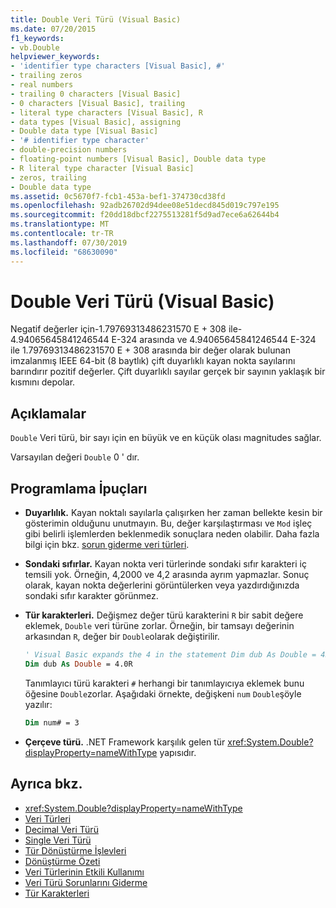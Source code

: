 ```yaml
---
title: Double Veri Türü (Visual Basic)
ms.date: 07/20/2015
f1_keywords:
- vb.Double
helpviewer_keywords:
- 'identifier type characters [Visual Basic], #'
- trailing zeros
- real numbers
- trailing 0 characters [Visual Basic]
- 0 characters [Visual Basic], trailing
- literal type characters [Visual Basic], R
- data types [Visual Basic], assigning
- Double data type [Visual Basic]
- '# identifier type character'
- double-precision numbers
- floating-point numbers [Visual Basic], Double data type
- R literal type character [Visual Basic]
- zeros, trailing
- Double data type
ms.assetid: 0c5670f7-fcb1-453a-bef1-374730cd38fd
ms.openlocfilehash: 92adb26702d94dee08e51decd845d019c797e195
ms.sourcegitcommit: f20dd18dbcf2275513281f5d9ad7ece6a62644b4
ms.translationtype: MT
ms.contentlocale: tr-TR
ms.lasthandoff: 07/30/2019
ms.locfileid: "68630090"
---
```

# <a name="double-data-type-visual-basic"></a>Double Veri Türü (Visual Basic)

Negatif değerler için-1.79769313486231570 E + 308 ile-4.94065645841246544 E-324 arasında ve 4.94065645841246544 E-324 ile 1.79769313486231570 E + 308 arasında bir değer olarak bulunan imzalanmış IEEE 64-bit (8 baytlık) çift duyarlıklı kayan nokta sayılarını barındırır pozitif değerler. Çift duyarlıklı sayılar gerçek bir sayının yaklaşık bir kısmını depolar.

## <a name="remarks"></a>Açıklamalar

`Double` Veri türü, bir sayı için en büyük ve en küçük olası magnitudes sağlar.

Varsayılan değeri `Double` 0 ' dır.

## <a name="programming-tips"></a>Programlama İpuçları

- **Duyarlılık.** Kayan noktalı sayılarla çalışırken her zaman bellekte kesin bir gösterimin olduğunu unutmayın. Bu, değer karşılaştırması ve `Mod` işleç gibi belirli işlemlerden beklenmedik sonuçlara neden olabilir. Daha fazla bilgi için bkz. [sorun giderme veri türleri](../../../visual-basic/programming-guide/language-features/data-types/troubleshooting-data-types.md).

- **Sondaki sıfırlar.** Kayan nokta veri türlerinde sondaki sıfır karakteri iç temsili yok. Örneğin, 4,2000 ve 4,2 arasında ayrım yapmazlar. Sonuç olarak, kayan nokta değerlerini görüntülerken veya yazdırdığınızda sondaki sıfır karakter görünmez.

- **Tür karakterleri.** Değişmez değer türü karakterini `R` bir sabit değere eklemek, `Double` veri türüne zorlar. Örneğin, bir tamsayı değerinin arkasından `R`, değer bir `Double`olarak değiştirilir.

  ```vb
  ' Visual Basic expands the 4 in the statement Dim dub As Double = 4R to 4.0:
  Dim dub As Double = 4.0R
  ```

  Tanımlayıcı türü karakteri `#` herhangi bir tanımlayıcıya eklemek bunu öğesine `Double`zorlar. Aşağıdaki örnekte, değişkeni `num` `Double`şöyle yazılır:

  ```vb
  Dim num# = 3
  ```

- **Çerçeve türü.** .NET Framework karşılık gelen tür <xref:System.Double?displayProperty=nameWithType> yapısıdır.

## <a name="see-also"></a>Ayrıca bkz.

- <xref:System.Double?displayProperty=nameWithType>
- [Veri Türleri](../../../visual-basic/language-reference/data-types/index.md)
- [Decimal Veri Türü](../../../visual-basic/language-reference/data-types/decimal-data-type.md)
- [Single Veri Türü](../../../visual-basic/language-reference/data-types/single-data-type.md)
- [Tür Dönüştürme İşlevleri](../../../visual-basic/language-reference/functions/type-conversion-functions.md)
- [Dönüştürme Özeti](../../../visual-basic/language-reference/keywords/conversion-summary.md)
- [Veri Türlerinin Etkili Kullanımı](../../../visual-basic/programming-guide/language-features/data-types/efficient-use-of-data-types.md)
- [Veri Türü Sorunlarını Giderme](../../../visual-basic/programming-guide/language-features/data-types/troubleshooting-data-types.md)
- [Tür Karakterleri](../../../visual-basic/programming-guide/language-features/data-types/type-characters.md)
